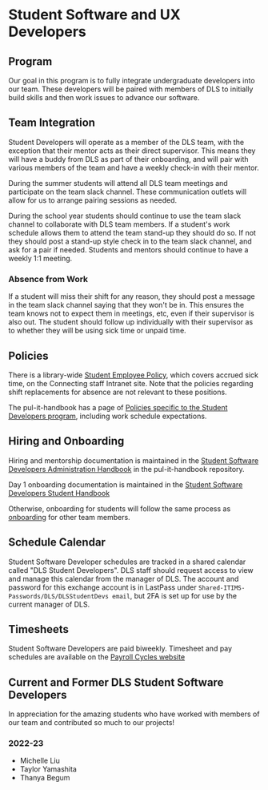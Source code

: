 # Student Software and UX Developers

## Program

Our goal in this program is to fully integrate undergraduate developers into our team. These developers will be paired with members of DLS to initially build skills and then work issues to advance our software.

## Team Integration

Student Developers will operate as a member of the DLS team, with the exception
that their mentor acts as their direct supervisor. This means they will have a
buddy from DLS as part of their onboarding, and will pair with various members
of the team and have a weekly check-in with their mentor.

During the summer students will attend all DLS team meetings and participate on
the team slack channel. These communication outlets will allow for us to arrange
pairing sessions as needed.

During the school year students should continue to use the team slack channel to
collaborate with DLS team members. If a student's work schedule allows them to
attend the team stand-up they should do so. If not they should post a stand-up
style check in to the team slack channel, and ask for a pair if needed. Students
and mentors should continue to have a weekly 1:1 meeting.

### Absence from Work

If a student will miss their shift for any reason, they should post a message in the team slack channel saying that they won't be in. This ensures the team knows not to expect them in meetings, etc, even if their supervisor is also out. The student should follow up individually with their supervisor as to whether they will be using sick time or unpaid time.

## Policies
There is a library-wide [Student Employee Policy](https://pulstaff.princeton.edu/working-pul/library-student-employee-policy/), which covers accrued sick time, on the Connecting staff Intranet site. Note that the policies regarding shift replacements for absence are not relevant to these positions.

The pul-it-handbook has a page of [Policies specific to the Student Developers program](https://github.com/pulibrary/pul-it-handbook/blob/main/student-software-developers/requirements-and-policies.md), including work schedule expectations.

## Hiring and Onboarding
Hiring and mentorship documentation is maintained in the [Student Software Developers Administration Handbook](https://github.com/pulibrary/pul-it-handbook/blob/main/student-software-developers/administration-handbook.md) in the pul-it-handbook repository.

Day 1 onboarding documentation is maintained in the [Student Software Developers Student Handbook](https://github.com/pulibrary/pul-it-handbook/blob/main/student-software-developers/student-handbook.md)

Otherwise, onboarding for students will follow the same process as [onboarding](/onboarding.md) for other team members.

## Schedule Calendar

Student Software Developer schedules are tracked in a shared calendar called
"DLS Student Developers". DLS staff should request access to view and manage
this calendar from the manager of DLS. The account and password for this
exchange account is in LastPass under `Shared-ITIMS-Passwords/DLS/DLSStudentDevs
email`, but 2FA is set up for use by the current manager of DLS.

## Timesheets

Student Software Developers are paid biweekly. Timesheet and pay schedules are available on the [Payroll Cycles website](https://finance.princeton.edu/payroll-labor-accounting/payroll/payroll-basics/monthly-and-biweekly-payroll-cycles)

## Current and Former DLS Student Software Developers

In appreciation for the amazing students who have worked with members of our team and contributed so much to our projects!

### 2022-23
* Michelle Liu
* Taylor Yamashita
* Thanya Begum
